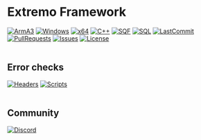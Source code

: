 # Extremo Framework
[![ArmA3](https://img.shields.io/badge/Game-ArmA3-0078d7.svg?style=plastic)](https://store.steampowered.com/app/107410) 
[![Windows](https://img.shields.io/badge/Platform-Windows-0078d7.svg?style=plastic)](https://en.wikipedia.org/wiki/Microsoft_Windows) 
[![x64](https://img.shields.io/badge/Architecture-x64-0078d7.svg?style=plastic)](https://en.wikipedia.org/wiki/X64)
[![C++](https://img.shields.io/badge/Language-C%2B%2B-%23f34b7d.svg?style=plastic)](https://en.wikipedia.org/wiki/C%2B%2B) 
[![SQF](https://img.shields.io/badge/Language-SQF-%23f34b7d.svg?style=plastic)](https://community.bistudio.com/wiki/SQF_Syntax)
[![SQL](https://img.shields.io/badge/Language-SQL-%23f34b7d.svg?style=plastic)](https://en.wikipedia.org/wiki/SQL)
[![LastCommit](https://img.shields.io/github/last-commit/ExtremoDevTeam/Framework.svg?style=plastic)](https://github.com/ExtremoDevTeam/Framework/commits)
[![PullRequests](https://img.shields.io/github/issues-pr/ExtremoDevTeam/Framework.svg?style=plastic)](https://github.com/ExtremoDevTeam/Framework/pulls)
[![Issues](https://img.shields.io/github/issues/ExtremoDevTeam/Framework.svg?style=plastic)](https://github.com/ExtremoDevTeam/Framework/issues)
[![License](https://img.shields.io/github/license/ExtremoDevTeam/Framework.svg?style=plastic)](LICENSE)
<br>
<br>
## Error checks
[![Headers](https://github.com/ExtremoDevTeam/Framework/workflows/Check-Headers/badge.svg?branch=main)](https://github.com/ExtremoDevTeam/Framework/actions/workflows/HFChecks.yml) 
[![Scripts](https://github.com/ExtremoDevTeam/Framework/workflows/Check-Scripts/badge.svg?branch=main)](https://github.com/ExtremoDevTeam/Framework/actions/workflows/FFChecks.yml)
<br>
<br>
## Community
[![Discord](https://img.shields.io/badge/Discord-Extremo-red.svg?style=plastic)](http://discord.extremo.co.uk)
